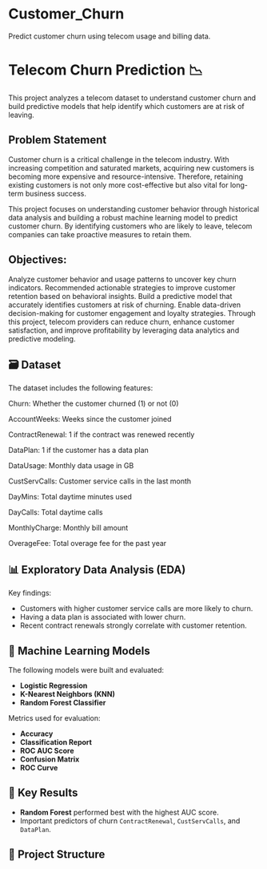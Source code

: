 
# Customer_Churn
Predict customer churn using telecom usage and billing data.
# Telecom Churn Prediction 📉

This project analyzes a telecom dataset to understand customer churn and build predictive models that help identify which customers are at risk of leaving.

 ## Problem Statement
Customer churn is a critical challenge in the telecom industry. With increasing competition and saturated markets, acquiring new customers is becoming more expensive and resource-intensive. Therefore, retaining existing customers is not only more cost-effective but also vital for long-term business success.

This project focuses on understanding customer behavior through historical data analysis and building a robust machine learning model to predict customer churn. By identifying customers who are likely to leave, telecom companies can take proactive measures to retain them.

## Objectives:
Analyze customer behavior and usage patterns to uncover key churn indicators.
Recommended actionable strategies to improve customer retention based on behavioral insights.
Build a predictive model that accurately identifies customers at risk of churning.
Enable data-driven decision-making for customer engagement and loyalty strategies.
Through this project, telecom providers can reduce churn, enhance customer satisfaction, and improve profitability by leveraging data analytics and predictive modeling.

## 🗃️ Dataset

The dataset includes the following features:

Churn: Whether the customer churned (1) or not (0)

AccountWeeks: Weeks since the customer joined

ContractRenewal: 1 if the contract was renewed recently

DataPlan: 1 if the customer has a data plan

DataUsage: Monthly data usage in GB

CustServCalls: Customer service calls in the last month

DayMins: Total daytime minutes used

DayCalls: Total daytime calls

MonthlyCharge: Monthly bill amount

OverageFee: Total overage fee for the past year

## 📊 Exploratory Data Analysis (EDA)

Key findings:

- Customers with higher customer service calls are more likely to churn.
- Having a data plan is associated with lower churn.
- Recent contract renewals strongly correlate with customer retention.

## 🧠 Machine Learning Models

The following models were built and evaluated:

- **Logistic Regression**
- **K-Nearest Neighbors (KNN)**
- **Random Forest Classifier**

Metrics used for evaluation:

- **Accuracy**
- **Classification Report**
- **ROC AUC Score**
- **Confusion Matrix**
- **ROC Curve**

## 📌 Key Results

- **Random Forest** performed best with the highest AUC score.
- Important predictors of churn `ContractRenewal`, `CustServCalls`, and `DataPlan`.

## 📁 Project Structure

